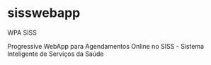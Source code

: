 # sisswebapp
WPA SISS 

Progressive WebApp para Agendamentos Online no SISS - Sistema Inteligente de Serviços da Saúde
